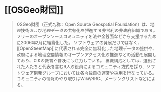 # [[OSGeo財団]]

> OSGeo財団（正式名称：Open Source Geospatial Foundation）は、地理技術および地理データの共有化を推進する非営利の非政府組織である。フリーのオープンソースコミュニティを法や金銭面などから支援するために2006年2月に組織化した。
> ソフトウェアの発展だけではなく、[[OpenStreetMap]]に代表される完全に無料化した地理データの提供や、政府による地理空間情報のオープンアクセス化の推進などの活動も展開しており、GISの教育や普及にも注力している。
> 組織構成としては、選出された人たちと代表を含む9人の役員によるコミュニティ方式を採り、ソフトウェア開発グループにおいては各々独自の運営や採用を行なっている。コミュニティの情報のやり取りはWikiやIRC、メーリングリストなどによる。
